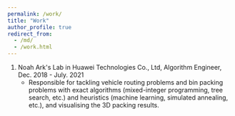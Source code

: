```yaml
---
permalink: /work/
title: "Work"
author_profile: true
redirect_from: 
  - /md/
  - /work.html
---
```


1. Noah Ark's Lab in Huawei Technologies Co., Ltd, Algorithm Engineer, Dec. 2018 - July. 2021
    * Responsible for tackling vehicle routing problems and bin packing problems with exact algorithms (mixed-integer programming, tree search, etc.) and heuristics (machine learning, simulated annealing, etc.), and visualising the 3D packing results.
